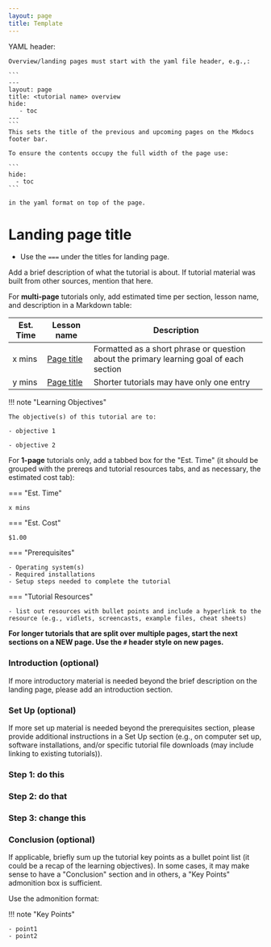 ```yaml
---
layout: page
title: Template
---
```


YAML header:

    Overview/landing pages must start with the yaml file header, e.g.,:

    ```
    ---
    layout: page
    title: <tutorial name> overview
    hide:
       - toc
    ---
    ```
    This sets the title of the previous and upcoming pages on the Mkdocs footer bar.

    To ensure the contents occupy the full width of the page use:

    ```
    hide:
      - toc
    ```

    in the yaml format on top of the page.

Landing page title
==================

- Use the `===` under the titles for landing page.

Add a brief description of what the tutorial is about. If tutorial material was built from other sources, mention that here.

For **multi-page** tutorials only, add estimated time per section, lesson name, and description in a Markdown table:

Est. Time | Lesson name | Description
--- | --- | ---
x mins | [Page title](path/to/page) | Formatted as a short phrase or question about the primary learning goal of each section
y mins | [Page title](path/to/page) | Shorter tutorials may have only one entry

!!! note "Learning Objectives"

    The objective(s) of this tutorial are to:

    - objective 1

    - objective 2

For **1-page** tutorials only, add a tabbed box for the "Est. Time" (it should be grouped with the prereqs and tutorial resources tabs, and as necessary, the estimated cost tab):

=== "Est. Time"

    x mins

=== "Est. Cost"

    $1.00

=== "Prerequisites"

    - Operating system(s)
    - Required installations
    - Setup steps needed to complete the tutorial

=== "Tutorial Resources"

    - list out resources with bullet points and include a hyperlink to the resource (e.g., vidlets, screencasts, example files, cheat sheets)


**For longer tutorials that are split over multiple pages, start the next sections on a NEW page. Use the `#` header style on new pages.**

### Introduction (optional)

If more introductory material is needed beyond the brief description on the landing page, please add an introduction section.

### Set Up (optional)

If more set up material is needed beyond the prerequisites section, please provide additional instructions in a Set Up section (e.g., on computer set up, software installations, and/or specific tutorial file downloads (may include linking to existing tutorials)).

### Step 1: do this

### Step 2: do that

### Step 3: change this

### Conclusion (optional)

If applicable, briefly sum up the tutorial key points as a bullet point list (it could be a recap of the learning objectives). In some cases, it may make sense to have a "Conclusion" section and in others, a "Key Points" admonition box is sufficient.

Use the admonition format:

!!! note "Key Points"

    - point1
    - point2

